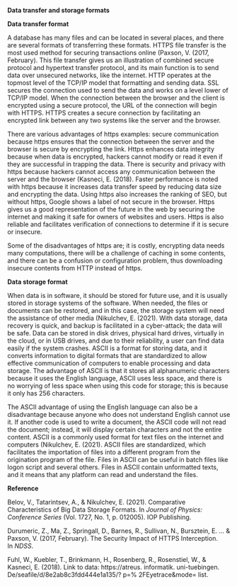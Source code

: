 **Data transfer and storage formats**

**Data transfer format**

A database has many files and can be located in several places, and
there are several formats of transferring these formats. HTTPS file
transfer is the most used method for securing transactions online
(Paxson, V. (2017, February). This file transfer gives us an
illustration of combined secure protocol and hypertext transfer
protocol, and its main function is to send data over unsecured networks,
like the internet. HTTP operates at the topmost level of the TCP/IP
model that formatting and sending data. SSL secures the connection used
to send the data and works on a level lower of TCP/IP model. When the
connection between the browser and the client is encrypted using a
secure protocol, the URL of the connection will begin with HTTPS. HTTPS
creates a secure connection by facilitating an encrypted link between
any two systems like the server and the browser.

There are various advantages of https examples: secure communication
because https ensures that the connection between the server and the
browser is secure by encrypting the link. Https enhances data integrity
because when data is encrypted, hackers cannot modify or read it even if
they are successful in trapping the data. There is security and privacy
with https because hackers cannot access any communication between the
server and the browser (Kasneci, E. (2018). Faster performance is noted
with https because it increases data transfer speed by reducing data
size and encrypting the data. Using https also increases the ranking of
SEO, but without https, Google shows a label of not secure in the
browser. Https gives us a good representation of the future in the web
by securing the internet and making it safe for owners of websites and
users. Https is also reliable and facilitates verification of
connections to determine if it is secure or insecure.

Some of the disadvantages of https are; it is costly, encrypting data
needs many computations, there will be a challenge of caching in some
contents, and there can be a confusion or configuration problem, thus
downloading insecure contents from HTTP instead of https.

**Data storage format**

When data is in software, it should be stored for future use, and it is
usually stored in storage systems of the software. When needed, the
files or documents can be restored, and in this case, the storage system
will need the assistance of other media (Nikulchev, E. (2021). With data
storage, data recovery is quick, and backup is facilitated in a
cyber-attack; the data will be safe. Data can be stored in disk drives,
physical hard drives, virtually in the cloud, or in USB drives, and due
to their reliability, a user can find data easily if the system crashes.
ASCII is a format for storing data, and it converts information to
digital formats that are standardized to allow effective communication
of computers to enable processing and data storage. The advantage of
ASCII is that it stores all alphanumeric characters because it uses the
English language, ASCII uses less space, and there is no worrying of
less space when using this code for storage; this is because it only has
256 characters.

The ASCII advantage of using the English language can also be a
disadvantage because anyone who does not understand English cannot use
it. If another code is used to write a document, the ASCII code will not
read the document; instead, it will display certain characters and not
the entire content. ASCII is a commonly used format for text files on
the internet and computers (Nikulchev, E. (2021). ASCII files are
standardized, which facilitates the importation of files into a
different program from the origination program of the file. Files in
ASCII can be useful in batch files like logon script and several others.
Files in ASCII contain unformatted texts, and it means that any platform
can read and understand the files.

**Reference**

Belov, V., Tatarintsev, A., & Nikulchev, E. (2021). Comparative
Characteristics of Big Data Storage Formats. In *Journal of Physics:
Conference Series* (Vol. 1727, No. 1, p. 012005). IOP Publishing.

Durumeric, Z., Ma, Z., Springall, D., Barnes, R., Sullivan, N.,
Bursztein, E. ... & Paxson, V. (2017, February). The Security Impact of
HTTPS Interception. In *NDSS*.

Fuhl, W., Kuebler, T., Brinkmann, H., Rosenberg, R., Rosenstiel, W., &
Kasneci, E. (2018). Link to data: https://atreus. informatik.
uni-tuebingen. De/seafile/d/8e2ab8c3fdd444e1a135/? p=% 2FEyetrace\&mode=
list.
